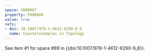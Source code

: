 ```yaml
---
space: S000087
property: P000004
value: true
refs:
- doi: 10.1007/978-1-4612-6290-9_6
  name: Counterexamples in Topology
---
```


See item #1 for space #89 in {{doi:10.1007/978-1-4612-6290-9_6}}.
